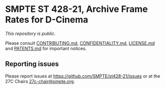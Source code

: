 # SMPTE ST 428-21, Archive Frame Rates for D-Cinema

_This repository is public._ 

Please consult [CONTRIBUTING.md](./CONTRIBUTING.md), [CONFIDENTIALITY.md](./CONFIDENTIALITY.md), [LICENSE.md](./LICENSE.md) and [PATENTS.md](./PATENTS.md) for important notices.

## Reporting issues

Please report issues at <https://github.com/SMPTE/st428-21/issues> or at the 27C Chairs <27c-chair@smpte.org>.


